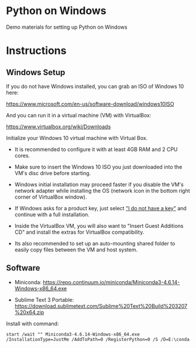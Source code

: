 # Python on Windows
Demo materials for setting up Python on Windows

# Instructions

## Windows Setup

If you do not have Windows installed, you can grab an ISO of Windows 10 here:

https://www.microsoft.com/en-us/software-download/windows10ISO

And you can run it in a virtual machine (VM) with VirtualBox:

https://www.virtualbox.org/wiki/Downloads

Initialize your Windows 10 virtual machine with Virtual Box.

- It is recommended to configure it with at least 4GB RAM and 2 CPU cores.

- Make sure to insert the Windows 10 ISO you just downloaded into the VM's disc drive before starting.

- Windows initial installation may proceed faster if you disable the VM's network adapter while installing the OS (network icon in the bottom right corner of VirtualBox window).

- If Windows asks for a product key, just select ["I do not have a key"](https://www.howtogeek.com/244678/you-dont-need-a-product-key-to-install-and-use-windows-10/) and continue with a full installation.

- Inside the VirtualBox VM, you will also want to "Insert Guest Additions CD" and install the extras for VirtualBox compatibility.

- Its also recommended to set up an auto-mounting shared folder to easily copy files between the VM and host system.

## Software

- Miniconda: https://repo.continuum.io/miniconda/Miniconda3-4.6.14-Windows-x86_64.exe

- Sublime Text 3 Portable: https://download.sublimetext.com/Sublime%20Text%20Build%203207%20x64.zip


Install with command:

```
start /wait "" Miniconda3-4.6.14-Windows-x86_64.exe /InstallationType=JustMe /AddToPath=0 /RegisterPython=0 /S /D=E:\conda
```
